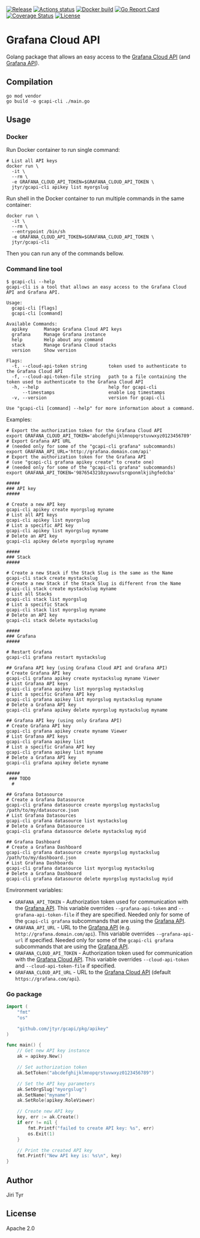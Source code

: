 [![Release](https://img.shields.io/github/release/jtyr/gcapi.svg)](https://github.com/jtyr/gcapi/releases)
[![Actions status](https://github.com/jtyr/gcapi/actions/workflows/go.yaml/badge.svg)](https://github.com/jtyr/gcapi/actions/workflows/go.yaml)
[![Docker build](https://img.shields.io/docker/cloud/build/jtyr/gcapi-cli?label=Docker%20build&logo=docker)](https://hub.docker.com/repository/docker/jtyr/gcapi-cli)
[![Go Report Card](https://goreportcard.com/badge/github.com/jtyr/gcapi)](https://goreportcard.com/report/github.com/jtyr/gcapi)
[![Coverage Status](https://coveralls.io/repos/github/jtyr/gcapi/badge.svg?branch=master)](https://coveralls.io/github/jtyr/gcapi?branch=master)
[![License](https://img.shields.io/github/license/jtyr/gcapi)](LICENSE)


Grafana Cloud API
=================

Golang package that allows an easy access to the [Grafana Cloud
API](https://grafana.com/docs/grafana-cloud/api/) (and [Grafana
API](https://grafana.com/docs/grafana/latest/http_api/)).


Compilation
-----------

```shell
go mod vendor
go build -o gcapi-cli ./main.go
```


Usage
-----

### Docker

Run Docker container to run single command:

```shell
# List all API keys
docker run \
  -it \
  --rm \
  -e GRAFANA_CLOUD_API_TOKEN=$GRAFANA_CLOUD_API_TOKEN \
  jtyr/gcapi-cli apikey list myorgslug
```

Run shell in the Docker container to run multiple commands in the same
container:

```shell
docker run \
  -it \
  --rm \
  --entrypoint /bin/sh
  -e GRAFANA_CLOUD_API_TOKEN=$GRAFANA_CLOUD_API_TOKEN \
  jtyr/gcapi-cli
```

Then you can run any of the commands bellow.


### Command line tool

```
$ gcapi-cli --help
gcapi-cli is a tool that allows an easy access to the Grafana Cloud API and Grafana API.

Usage:
  gcapi-cli [flags]
  gcapi-cli [command]

Available Commands:
  apikey      Manage Grafana Cloud API keys
  grafana     Manage Grafana instance
  help        Help about any command
  stack       Manage Grafana Cloud stacks
  version     Show version

Flags:
  -t, --cloud-api-token string        token used to authenticate to the Grafana Cloud API
  -f, --cloud-api-token-file string   path to a file containing the token used to authenticate to the Grafana Cloud API
  -h, --help                          help for gcapi-cli
      --timestamps                    enable Log timestamps
  -v, --version                       version for gcapi-cli

Use "gcapi-cli [command] --help" for more information about a command.
```

Examples:

```shell
# Export the authorization token for the Grafana Cloud API
export GRAFANA_CLOUD_API_TOKEN='abcdefghijklmnopqrstuvwxyz0123456789'
# Export Grafana API URL
# (needed only for some of the "gcapi-cli grafana" subcommands)
export GRAFANA_API_URL='http://grafana.domain.com/api'
# Export the authorization token for the Grafana API
# (use "gcapi-cli grafana apikey create" to create one)
# (needed only for some of the "gcapi-cli grafana" subcommands)
export GRAFANA_API_TOKEN='9876543210zyxwvutsrqponmlkjihgfedcba'

#####
### API key
#####

# Create a new API key
gcapi-cli apikey create myorgslug myname
# List all API keys
gcapi-cli apikey list myorgslug
# List a specific API key
gcapi-cli apikey list myorgslug myname
# Delete an API key
gcapi-cli apikey delete myorgslug myname

#####
### Stack
#####

# Create a new Stack if the Stack Slug is the same as the Name
gcapi-cli stack create mystackslug
# Create a new Stack if the Stack Slug is different from the Name
gcapi-cli stack create mystackslug myname
# List all Stacks
gcapi-cli stack list myorgslug
# List a specific Stack
gcapi-cli stack list myorgslug myname
# Delete an API key
gcapi-cli stack delete mystackslug

#####
### Grafana
#####

# Restart Grafana
gcapi-cli grafana restart mystackslug

## Grafana API key (using Grafana Cloud API and Grafana API)
# Create Grafana API key
gcapi-cli grafana apikey create mystackslug myname Viewer
# List Grafana API keys
gcapi-cli grafana apikey list myorgslug mystackslug
# List a specific Grafana API key
gcapi-cli grafana apikey list myorgslug mystackslug myname
# Delete a Grafana API key
gcapi-cli grafana apikey delete myorgslug mystackslug myname

## Grafana API key (using only Grafana API)
# Create Grafana API key
gcapi-cli grafana apikey create myname Viewer
# List Grafana API keys
gcapi-cli grafana apikey list
# List a specific Grafana API key
gcapi-cli grafana apikey list myname
# Delete a Grafana API key
gcapi-cli grafana apikey delete myname

#####
 ### TODO
  #

## Grafana Datasource
# Create a Grafana Datasource
gcapi-cli grafana datasource create myorgslug mystackslug /path/to/my/datasource.json
# List Grafana Datasources
gcapi-cli grafana datasource list mystackslug
# Delete a Grafana Datasource
gcapi-cli grafana datasource delete mystackslug myid

## Grafana Dashboard
# Create a Grafana Dashboard
gcapi-cli grafana datasource create myorgslug mystackslug /path/to/my/dashboard.json
# List Grafana Dashboards
gcapi-cli grafana datasource list myorgslug mystackslug
# Delete a Grafana Dashboard
gcapi-cli grafana datasource delete myorgslug mystackslug myid
```

Environment variables:

- `GRAFANA_API_TOKEN` - Authorization token used for communication with the
     [Grafana API](https://grafana.com/docs/grafana/latest/http_api/). This
     variable overrides `--grafana-api-token` and `--grafana-api-token-file` if
     they are specified. Needed only for some of the `gcapi-cli grafana`
     subcommands that are using the [Grafana
     API](https://grafana.com/docs/grafana/latest/http_api/).
- `GRAFANA_API_URL` - URL to the [Grafana
     API](https://grafana.com/docs/grafana/latest/http_api/) (e.g.
     `http://grafana.domain.com/api`). This variable overrides
     `--grafana-api-url` if specified. Needed only for some of the `gcapi-cli
     grafana` subcommands that are using the [Grafana
     API](https://grafana.com/docs/grafana/latest/http_api/).
- `GRAFANA_CLOUD_API_TOKEN` - Authorization token used for communication with
     the [Grafana Cloud API](https://grafana.com/docs/grafana-cloud/api/). This
     variable overrides `--cloud-api-token` and `--cloud-api-token-file` if
     specified.
- `GRAFANA_CLOUD_API_URL` - URL to the [Grafana Cloud
     API](https://grafana.com/docs/grafana-cloud/api/) (default
     `https://grafana.com/api`).


### Go package

```go
import (
	"fmt"
	"os"

	"github.com/jtyr/gcapi/pkg/apikey"
)

func main() {
	// Get new API key instance
	ak = apikey.New()

	// Set authorization token
	ak.SetToken("abcdefghijklmnopqrstuvwxyz0123456789")

	// Set the API key parameters
	ak.SetOrgSlug("myorgslug")
	ak.SetName("myname")
	ak.SetRole(apikey.RoleViewer)

	// Create new API key
	key, err := ak.Create()
	if err != nil {
		fmt.Printf("failed to create API key: %s", err)
		os.Exit(1)
	}

	// Print the created API key
	fmt.Printf("New API key is: %s\n", key)
}
```


Author
------

Jiri Tyr


License
-------

Apache 2.0
